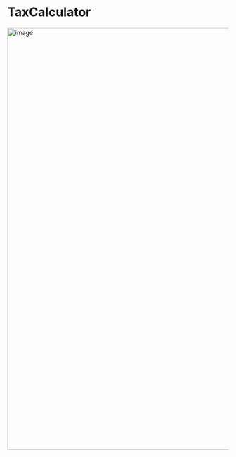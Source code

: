# TaxCalculator
<img width="960" alt="image" src="https://user-images.githubusercontent.com/68204988/208441828-16ce3321-58cc-41b8-a3e9-bf4c73dfbdca.png">
